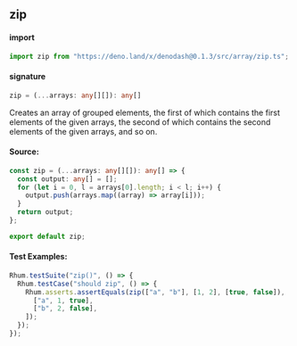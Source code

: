 ## zip

#### import

```typescript
import zip from "https://deno.land/x/denodash@0.1.3/src/array/zip.ts";
```

#### signature

```typescript
zip = (...arrays: any[][]): any[]
```

Creates an array of grouped elements, the first of which contains the first
elements of the given arrays, the second of which contains the second elements
of the given arrays, and so on.

#### Source:

```typescript
const zip = (...arrays: any[][]): any[] => {
  const output: any[] = [];
  for (let i = 0, l = arrays[0].length; i < l; i++) {
    output.push(arrays.map((array) => array[i]));
  }
  return output;
};

export default zip;
```

#### Test Examples:

```typescript
Rhum.testSuite("zip()", () => {
  Rhum.testCase("should zip", () => {
    Rhum.asserts.assertEquals(zip(["a", "b"], [1, 2], [true, false]), [
      ["a", 1, true],
      ["b", 2, false],
    ]);
  });
});
```
